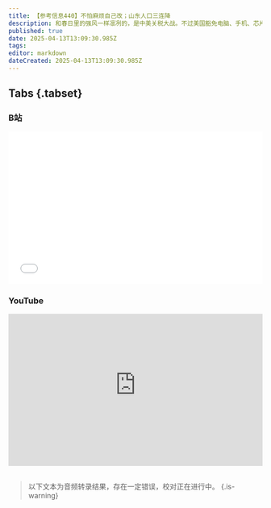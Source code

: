 ```yaml
---
title: 【参考信息440】不怕麻烦自己改；山东人口三连降
description: 和春日里的强风一样凛冽的，是中美关税大战。不过美国豁免电脑、手机、芯片及设备的对等关税。商务部动员零售企业，电商平台帮助出口遇阻的外贸企业拓内销；A股掀起增持回购潮，中国版平准基金成型；李大霄称或步入奉陪牛。中国与东盟、日韩、欧盟加强互动，印度欧盟加速自贸谈判。河北三河招牌变色，燕郊城管称，如果不怕麻烦、不心疼钱，可以改回去，自愿。山东常住人口、自然增长率连续三年负增长。多地机构提议社会化抚养。
published: true
date: 2025-04-13T13:09:30.985Z
tags: 
editor: markdown
dateCreated: 2025-04-13T13:09:30.985Z
---
```


## Tabs {.tabset}
### B站
<div style="position: relative; padding: 30% 45%;">
<iframe style="position: absolute; width: 100%; height: 100%; left: 0; top: 0;" src="//player.bilibili.com/player.html?&bvid=BV1Ned6YMEkA&page=1&as_wide=1&high_quality=1&danmaku=1&autoplay=0" scrolling="no" border="0" frameborder="no" framespacing="0" allowfullscreen="true"></iframe>
</div>

### YouTube
<div style="position: relative; padding: 30% 45%;">
<iframe style="position: absolute; top: 0; left: 0; width: 100%; height: 100%;" src="https://www.youtube-nocookie.com/embed/YouTubeVID" title="YouTube video player" frameborder="0" allow="accelerometer; autoplay; clipboard-write; encrypted-media; gyroscope; picture-in-picture" allowfullscreen></iframe>
</div>


## 

> 以下文本为音频转录结果，存在一定错误，校对正在进行中。
{.is-warning}

